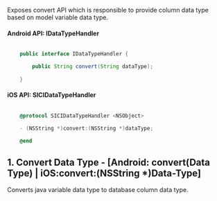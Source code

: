 Exposes convert API which is responsible to provide column data type based on model variable data type.

#### Android API: IDataTypeHandler

```java

    public interface IDataTypeHandler {

        public String convert(String dataType);
	
    }  

```

#### iOS API: SICIDataTypeHandler

```objective-c

    @protocol SICIDataTypeHandler <NSObject>

    - (NSString *)convert:(NSString *)dataType;

    @end

```


## 1. Convert Data Type - [Android: convert(Data Type) | iOS:convert:(NSString *)Data-Type]
Converts java variable data type to database column data type.
 